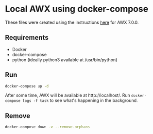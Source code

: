 # Local AWX using docker-compose
These files were created using the instructions [here](https://github.com/ansible/awx/blob/7.0.0/INSTALL.md#docker-compose) for AWX 7.0.0.

## Requirements

  - Docker
  - docker-compose
  - python (ideally python3 available at /usr/bin/python)

## Run

```sh
docker-compose up -d
```

After some time, AWX will be available at http://localhost/. Run `docker-compose logs -f task` to see what's happening in the background.


## Remove

```sh
docker-compose down -v --remove-orphans
```
